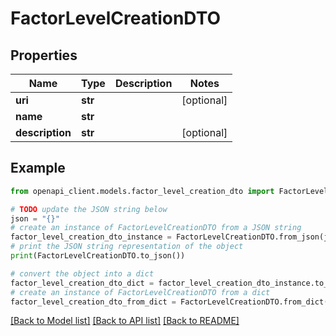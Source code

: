 # FactorLevelCreationDTO


## Properties

Name | Type | Description | Notes
------------ | ------------- | ------------- | -------------
**uri** | **str** |  | [optional] 
**name** | **str** |  | 
**description** | **str** |  | [optional] 

## Example

```python
from openapi_client.models.factor_level_creation_dto import FactorLevelCreationDTO

# TODO update the JSON string below
json = "{}"
# create an instance of FactorLevelCreationDTO from a JSON string
factor_level_creation_dto_instance = FactorLevelCreationDTO.from_json(json)
# print the JSON string representation of the object
print(FactorLevelCreationDTO.to_json())

# convert the object into a dict
factor_level_creation_dto_dict = factor_level_creation_dto_instance.to_dict()
# create an instance of FactorLevelCreationDTO from a dict
factor_level_creation_dto_from_dict = FactorLevelCreationDTO.from_dict(factor_level_creation_dto_dict)
```
[[Back to Model list]](../README.md#documentation-for-models) [[Back to API list]](../README.md#documentation-for-api-endpoints) [[Back to README]](../README.md)


